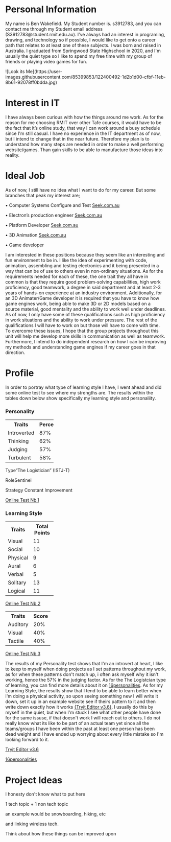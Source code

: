<!doctype html>
<html>
<body>

<h1>Personal Information</h1>
<p>My name is Ben Wakefield. My Student number is. s3912783, and you can contact me through my Student email address (S3912783@student.rmit.edu.au).
I’ve always had an interest in programing, drawing, and technology so if possible, I would like to get onto a career path that relates to at least one of these subjects. I was born and raised in Australia. 
I graduated from Springwood State Highschool in 2020, and I'm usually the quiet type so I like to spend my free time with my group of friends or playing video games for fun.</p>
![Look its Me](https://user-images.githubusercontent.com/85399853/122400492-1d2b1d00-cfbf-11eb-8b61-92078ff0bdda.jpg)
<h1>Interest in IT</h1>
<p>I have always been curious with how the things around me work. As for the reason for me choosing RMIT over other Tafe courses, it would have to be the fact that it’s online study, that way I can work around a busy schedule since I'm still casual. I have no experience in the IT department as of now, but I intend to change that in the near future. Therefore my plan is to understand how many steps are needed in order to make a well performing website/games. Than gain skills to be able to manufacture those ideas into reality.</p>

<h1>Ideal Job</h1>
<p>As of now, I still have no idea what I want to do for my career. But some branches that peak my interest are;</p>
<p>•	Computer Systems Configure and Test
<a href="https://www.seek.com.au/job/52531566?type=promoted#searchRequestToken=9f8832fd-c94f-4e02-9891-bf28722b0595">Seek.com.au</a></p>
<p>•	Electron’s production engineer 
<a href="https://www.seek.com.au/job/52500325?type=standard#searchRequestToken=82b12d87-2498-4ed0-97e1-b30600aee2d7">Seek.com.au</a></p>
<p>•	Platform Developer
<a href="https://www.seek.com.au/job/52356347?type=standout#searchRequestToken=1fc6d478-638b-448e-84dd-fc8979b774c5">Seek.com.au</a></p>
<p>•	3D Animation 
<a href="https://www.seek.com.au/job/52500335?type=promoted#searchRequestToken=f376626f-69e5-471b-b537-edf57daba2e2">Seek.com.au</a></p>
<p>•	Game developer</p>
      
<p>I am interested in these positions because they seem like an interesting and fun environment to be in. I like the idea of experimenting with code, animation, assembling and testing electronics and it being presented in a way that can be of use to others even in non-ordinary situations.
As for the requirements needed for each of these, the one trait they all have in common is that they require good problem-solving capabilities, high work proficiency, good teamwork, a degree in said department and at least 2-3 years of hands-on experience at an industry environment. Additionally, for an 3D Animater/Game developer it is required that you have to know how game engines work, being able to make 3D or 2D models based on a source material, good mentality and the ability to work well under deadlines.
As of now, I only have some of these qualifications such as high proficiency in work situations and the ability to work under pressure. The rest of the qualifications I will have to work on but those will have to come with time. 
To overcome these issues, I hope that the group projects throughout this unit will help me develop more skills in communication as well as teamwork. Furthermore, I intend to do independent research on how I can be improving my methods and understanding game engines if my career goes in that direction.</p>
      
<h1>Profile</h1>
<p>In order to portray what type of learning style I have, I went ahead and did some online test to see where my strengths are. The results within the tables down below show specifically my learning style and personaliity.</p>
      
<p>
      <h3>Personality</h3>
    <table style="width:30%">
      <tr>
          <th>Traits</th>
          <th>Percentage</th>
      </tr>
      <tr>
          <td>Introverted</td>
          <td>87%</td>
      </tr>
      <tr>
          <td>Thinking</td>
          <td>62%</td>
      </tr>
      <tr>
           <td>Judging</td>
           <td>57%</td>
      </tr>       <tr>
        <td>Turbulent</td>       
        <td>58%</td>
      </tr>
</table></p>
<p>Type“The Logistician” (ISTJ-T)</p>
<p>RoleSentinel</p>
<p>Strategy Constant Improvement</p>
  <p><a href="https://www.16personalities.com">Online Test Nb.1</a></p>
    <h3>Learning Style</h3>
<p><table style="width:30%">
    <tr>
      <th>Traits</th>
      <th>Total Points</th>
    </tr>
    <tr>
      <td>Visual</td>
      <td>11</td>
    </tr>
    <tr>
      <td>Social</td>
      <td>10</td>
    </tr>
    <tr>
      <td>Physical</td>
      <td>9</td>
    </tr>
    <tr>
      <td>Aural</td>
      <td>6</td>
    </tr>
    <tr>
      <td>Verbal</td>
      <td>5</td>
    </tr>
    <tr>
      <td>Solitary</td>
      <td>13</td>
    </tr>
    <tr>
      <td>Logical</td>
      <td>11</td>
    </tr>
  </table></p>
<p><a href="https://vark-learn.com/the-vark-questionnaire/">Online Test Nb.2</a></p>                
                 
 <table style="width:30%">
      <tr>
          <th>Traits</th>
          <th>Score</th>
      </tr>
      <tr>
          <td>Auditory</td>
          <td>20%</td>
      </tr>
      <tr>
          <td>Visual</td>
          <td>40%</td>
      </tr>   
      <tr>
            <td>Tactile</td>
          <td>40%</td>
      </tr>
  </table></p>
<p><a href="http://www.educationplanner.org/students/self-assessments/learning-styles-quiz.shtml">Online Test Nb.3</a></p>

<p>The results of my Personality test shows that I'm an introvert at heart, I like to keep to myself when doing projects as I set patterns throughout my work, as for when these patterns don't match up, i often ask myself why it isn't working, hence the 57% in the judging factor. As for the The Logistcian type of learning, you can find more details about it on <a href="https://www.16personalities.com/istj-personality">16personalities</a>. As for my Learning Style, the results show that I tend to be able to learn better when i'm doing a physical activity, so upon seeing something new I will write it down, set it up in an example website see if theirs pattern to it and then write down exactly how it works <a href="https://www.w3schools.com/html/tryit.asp?filename=tryhtml_table">{Tryit Editor v3.6}</a>. I usually do this by myself in the quiet, but when I'm stuck I see what other people have done for the same issuse, if that doesn't work I will reach out to others. I do not really know what its like to be part of an actual team yet since all the teams/groups I have been within the past at least one person has been dead weight and I have ended up worrying about every little mistake so I'm looking forward to it. </p>

<p><a href="https://www.w3schools.com/html/tryit.asp?filename=tryhtml_table">Tryit Editor v3.6</a></p>
<a href="https://www.16personalities.com/istj-personality">16personalities</a>

<h1>Project Ideas</h1>
<p>I honesty don't know what to put here</p>
<p>1 tech topic + 1 non tech topic</p>
<p>an example would be snowboarding, hiking, etc</p>
<p>and linking wireless tech. </p>
<p>Think about how these things can be improved upon </p>


</body>
</html>
